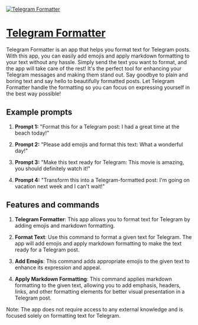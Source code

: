 [![Telegram Formatter](https://files.oaiusercontent.com/file-UnboSYSGi7lxi9UlRqnliBWT?se=2123-10-18T16%3A15%3A57Z&sp=r&sv=2021-08-06&sr=b&rscc=max-age%3D31536000%2C%20immutable&rscd=attachment%3B%20filename%3Da296d9fc-88af-41f0-b638-e6624b4766fd.png&sig=DB6DzX6mx1KzeiXUZjQKq1/iCSDdGCk6utIBnBzojc8%3D)](https://chat.openai.com/g/g-1nzIjWUhk-telegram-formatter)

# [Telegram Formatter](https://chat.openai.com/g/g-1nzIjWUhk-telegram-formatter)

Telegram Formatter is an app that helps you format text for Telegram posts. With this app, you can easily add emojis and apply markdown formatting to your text without any hassle. Simply send the text you want to format, and the app will take care of the rest! It's the perfect tool for enhancing your Telegram messages and making them stand out. Say goodbye to plain and boring text and say hello to beautifully formatted posts. Let Telegram Formatter handle the formatting so you can focus on expressing yourself in the best way possible!

## Example prompts

1. **Prompt 1:** "Format this for a Telegram post: I had a great time at the beach today!"

2. **Prompt 2:** "Please add emojis and format this text: What a wonderful day!"

3. **Prompt 3:** "Make this text ready for Telegram: This movie is amazing, you should definitely watch it!"

4. **Prompt 4:** "Transform this into a Telegram-formatted post: I'm going on vacation next week and I can't wait!"

## Features and commands

1. **Telegram Formatter**: This app allows you to format text for Telegram by adding emojis and markdown formatting.

2. **Format Text**: Use this command to format a given text for Telegram. The app will add emojis and apply markdown formatting to make the text ready for a Telegram post.

3. **Add Emojis**: This command adds appropriate emojis to the given text to enhance its expression and appeal.

4. **Apply Markdown Formatting**: This command applies markdown formatting to the given text, allowing you to add emphasis, headers, links, and other formatting elements for better visual presentation in a Telegram post.

Note: The app does not require access to any external knowledge and is focused solely on formatting text for Telegram.